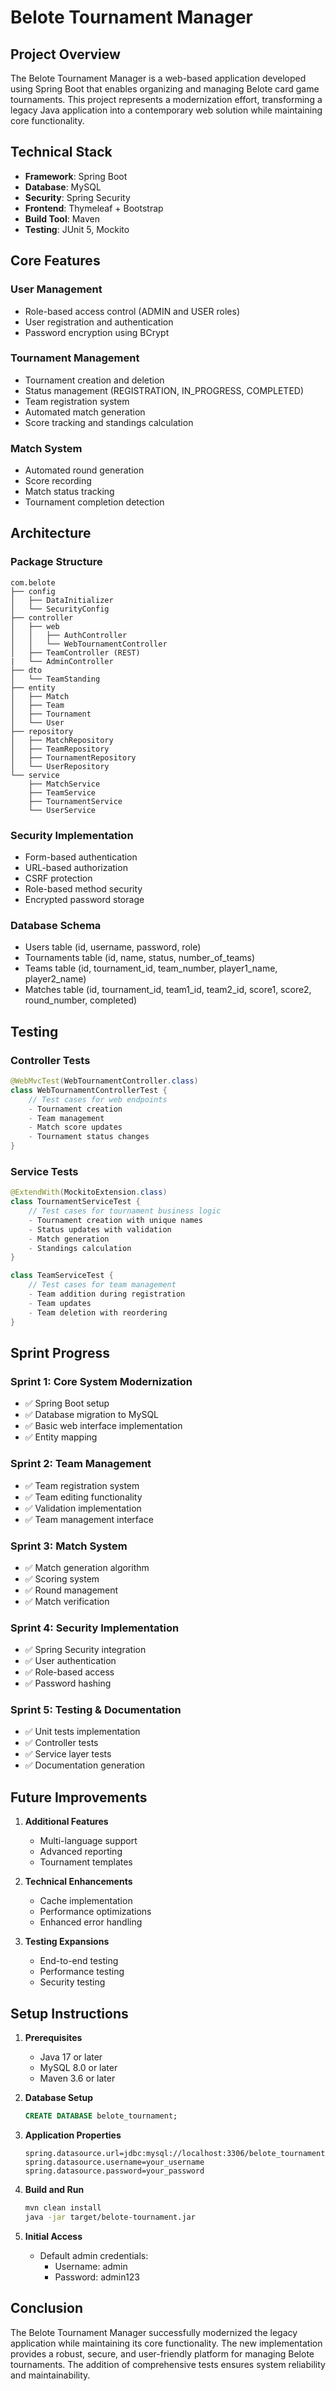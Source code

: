 # Belote Tournament Manager
## Project Overview

The Belote Tournament Manager is a web-based application developed using Spring Boot that enables organizing and managing Belote card game tournaments. This project represents a modernization effort, transforming a legacy Java application into a contemporary web solution while maintaining core functionality.

## Technical Stack

- **Framework**: Spring Boot
- **Database**: MySQL
- **Security**: Spring Security
- **Frontend**: Thymeleaf + Bootstrap
- **Build Tool**: Maven
- **Testing**: JUnit 5, Mockito

## Core Features

### User Management
- Role-based access control (ADMIN and USER roles)
- User registration and authentication
- Password encryption using BCrypt

### Tournament Management
- Tournament creation and deletion
- Status management (REGISTRATION, IN_PROGRESS, COMPLETED)
- Team registration system
- Automated match generation
- Score tracking and standings calculation

### Match System
- Automated round generation
- Score recording
- Match status tracking
- Tournament completion detection

## Architecture

### Package Structure
```
com.belote
├── config
│   ├── DataInitializer
│   └── SecurityConfig
├── controller
│   ├── web
│   │   ├── AuthController
│   │   └── WebTournamentController
│   ├── TeamController (REST)
|   └── AdminController
├── dto
│   └── TeamStanding
├── entity
│   ├── Match
│   ├── Team
│   ├── Tournament
│   └── User
├── repository
│   ├── MatchRepository
│   ├── TeamRepository
│   ├── TournamentRepository
│   └── UserRepository
└── service
    ├── MatchService
    ├── TeamService
    ├── TournamentService
    └── UserService
```

### Security Implementation
- Form-based authentication
- URL-based authorization
- CSRF protection
- Role-based method security
- Encrypted password storage

### Database Schema
- Users table (id, username, password, role)
- Tournaments table (id, name, status, number_of_teams)
- Teams table (id, tournament_id, team_number, player1_name, player2_name)
- Matches table (id, tournament_id, team1_id, team2_id, score1, score2, round_number, completed)

## Testing

### Controller Tests
```java
@WebMvcTest(WebTournamentController.class)
class WebTournamentControllerTest {
    // Test cases for web endpoints
    - Tournament creation
    - Team management
    - Match score updates
    - Tournament status changes
}
```

### Service Tests
```java
@ExtendWith(MockitoExtension.class)
class TournamentServiceTest {
    // Test cases for tournament business logic
    - Tournament creation with unique names
    - Status updates with validation
    - Match generation
    - Standings calculation
}

class TeamServiceTest {
    // Test cases for team management
    - Team addition during registration
    - Team updates
    - Team deletion with reordering
}

```

## Sprint Progress

### Sprint 1: Core System Modernization
- ✅ Spring Boot setup
- ✅ Database migration to MySQL
- ✅ Basic web interface implementation
- ✅ Entity mapping

### Sprint 2: Team Management
- ✅ Team registration system
- ✅ Team editing functionality
- ✅ Validation implementation
- ✅ Team management interface

### Sprint 3: Match System
- ✅ Match generation algorithm
- ✅ Scoring system
- ✅ Round management
- ✅ Match verification

### Sprint 4: Security Implementation
- ✅ Spring Security integration
- ✅ User authentication
- ✅ Role-based access
- ✅ Password hashing

### Sprint 5: Testing & Documentation
- ✅ Unit tests implementation
- ✅ Controller tests
- ✅ Service layer tests
- ✅ Documentation generation

## Future Improvements

1. **Additional Features**
   - Multi-language support
   - Advanced reporting
   - Tournament templates

2. **Technical Enhancements**
   - Cache implementation
   - Performance optimizations
   - Enhanced error handling

3. **Testing Expansions**
   - End-to-end testing
   - Performance testing
   - Security testing

## Setup Instructions

1. **Prerequisites**
   - Java 17 or later
   - MySQL 8.0 or later
   - Maven 3.6 or later

2. **Database Setup**
   ```sql
   CREATE DATABASE belote_tournament;
   ```

3. **Application Properties**
   ```properties
   spring.datasource.url=jdbc:mysql://localhost:3306/belote_tournament
   spring.datasource.username=your_username
   spring.datasource.password=your_password
   ```

4. **Build and Run**
   ```bash
   mvn clean install
   java -jar target/belote-tournament.jar
   ```

5. **Initial Access**
   - Default admin credentials:
     - Username: admin
     - Password: admin123

## Conclusion

The Belote Tournament Manager successfully modernized the legacy application while maintaining its core functionality. The new implementation provides a robust, secure, and user-friendly platform for managing Belote tournaments. The addition of comprehensive tests ensures system reliability and maintainability.

